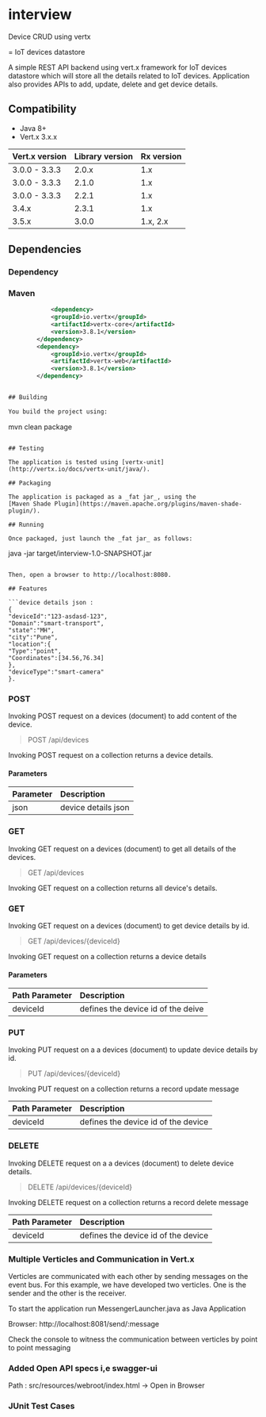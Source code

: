 # interview
Device CRUD using vertx

= IoT devices datastore

A simple REST API backend using vert.x framework for IoT devices datastore
which will store all the details related to IoT devices. Application also provides APIs to 
add, update, delete and get device details.

## Compatibility
- Java 8+
- Vert.x 3.x.x

 Vert.x version     | Library version | Rx version 
 ------------------ | ----------------|--------------
 3.0.0 - 3.3.3      | 2.0.x           | 1.x
 3.0.0 - 3.3.3      | 2.1.0           | 1.x
 3.0.0 - 3.3.3      | 2.2.1           | 1.x
 3.4.x              | 2.3.1           | 1.x
 3.5.x              | 3.0.0           | 1.x, 2.x
 
## Dependencies

### Dependency
### Maven
```xml
 			<dependency>
            <groupId>io.vertx</groupId>
            <artifactId>vertx-core</artifactId>
            <version>3.8.1</version>
        </dependency>
        <dependency>
            <groupId>io.vertx</groupId>
            <artifactId>vertx-web</artifactId>
            <version>3.8.1</version>
        </dependency>


## Building

You build the project using:

```
mvn clean package
```

## Testing

The application is tested using [vertx-unit](http://vertx.io/docs/vertx-unit/java/).

## Packaging

The application is packaged as a _fat jar_, using the 
[Maven Shade Plugin](https://maven.apache.org/plugins/maven-shade-plugin/).

## Running

Once packaged, just launch the _fat jar_ as follows:

```
java -jar target/interview-1.0-SNAPSHOT.jar
```

Then, open a browser to http://localhost:8080.

## Features

```device details json : 
{
"deviceId":"123-asdasd-123",
"Domain":"smart-transport",
"state":"MH",
"city":"Pune",
"location":{
"Type":"point",
"Coordinates":[34.56,76.34]
},
"deviceType":"smart-camera"
}.
```
### POST
Invoking POST request on a devices (document) to add content of the device.
> POST /api/devices

Invoking POST request on a collection returns a device details.

#### Parameters

| Parameter | Description  |
|:--------- | :----------- |
| json | device details json |


### GET
Invoking GET request on a devices (document) to get all details of the devices.
> GET /api/devices

Invoking GET request on a collection returns all device's details.


### GET
Invoking GET request on a devices (document) to get device details by id.
> GET  /api/devices/{deviceId}

Invoking GET request on a collection returns a device details

#### Parameters

| Path Parameter | Description  |
|:--------- | :----------- |
| deviceId | defines the device id of the deive |


### PUT
Invoking PUT request on a a devices (document) to update device details by id.
> PUT  /api/devices/{deviceId}

Invoking PUT request on a collection returns a record update message

| Path Parameter | Description  |
|:--------- | :----------- |
| deviceId | defines the device id of the device |

### DELETE
Invoking DELETE  request on a a devices (document) to delete device details.
> DELETE /api/devices/{deviceId}

Invoking DELETE request on a collection returns a record delete message

| Path Parameter | Description  |
|:--------- | :----------- |
| deviceId | defines the device id of the device |


### Multiple Verticles and Communication in Vert.x

Verticles are communicated with each other by sending messages on the event bus. For this example, we have developed two verticles. One is the sender and the other is the receiver.

To start the application run MessengerLauncher.java as Java Application

Browser: http://localhost:8081/send/:message

Check the console to witness the communication between verticles by point to point messaging

### Added Open API specs i,e swagger-ui
Path : src/resources/webroot/index.html -> Open in Browser
### JUnit Test Cases




